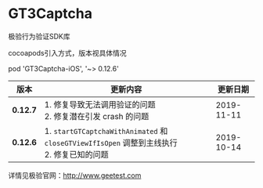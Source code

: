 # GT3Captcha
极验行为验证SDK库

cocoapods引入方式，版本视具体情况 

pod 'GT3Captcha-iOS', '~> 0.12.6'

版本|更新内容|更新日期
-----|-----|-----
**0.12.7**  |1. 修复导致无法调用验证的问题 </br> 2. 修复潜在引发 crash 的问题 | 2019-11-11
**0.12.6**  |1. `startGTCaptchaWithAnimated` 和 `closeGTViewIfIsOpen` 调整到主线执行 </br> 2. 修复已知的问题 | 2019-10-14


详情见极验官网：http://www.geetest.com
